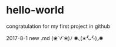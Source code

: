 # hello-world
congratulation for my first project in github

2017-8-1 new .md
(❀ฺ´∀`❀ฺ)ﾉ ✺◟(∗❛ัᴗ❛ั∗)◞✺ 	
